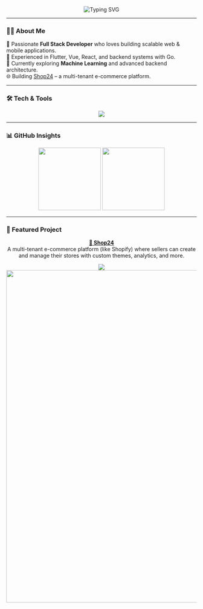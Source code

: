 <!-- 🌟 Profile Header -->
<div align="center">
  <img src="https://readme-typing-svg.herokuapp.com?font=JetBrains+Mono&pause=1000&color=00C2FF&center=true&vCenter=true&width=500&lines=Hi+%F0%9F%91%8B%2C+I'm+Endale!;Full+Stack+%26+Mobile+App+Developer;Machine+Learning+Enthusiast;Open+Source+Contributor" alt="Typing SVG" />
</div>

---

### 🧑‍💻 About Me
🚀 Passionate **Full Stack Developer** who loves building scalable web & mobile applications.  
📱 Experienced in Flutter, Vue, React, and backend systems with Go.  
🌱 Currently exploring **Machine Learning** and advanced backend architecture.  
🌐 Building [Shop24](http://shop24.sbs) – a multi-tenant e-commerce platform.

---

### 🛠️ Tech & Tools
<p align="center">
  <img src="https://skillicons.dev/icons?i=go,python,dart,flutter,vue,react,nuxtjs,nodejs,aws,docker,git,tensorflow,mongodb,postgres" />
</p>

---

### 📊 GitHub Insights
<p align="center">
  <img src="https://github-readme-streak-stats.herokuapp.com?user=Endale2&theme=tokyonight&hide_border=true" height="165px"/>
  <img src="https://github-readme-stats.vercel.app/api/top-langs/?username=Endale2&layout=compact&theme=tokyonight&hide_border=true" height="165px"/>
</p>

---

### 🚀 Featured Project
<p align="center">
  <a href="http://shop24.sbs"><b>🛒 Shop24</b></a>  
  <br/>
  A multi-tenant e-commerce platform (like Shopify) where sellers can create and manage their stores with custom themes, analytics, and more.
</p>



<div align="center">
  <img src="https://capsule-render.vercel.app/api?type=waving&color=00C2FF&height=80&section=footer"/>
  <img width="1880" height="877" alt="image" src="https://github.com/user-attachments/assets/4b5b32df-859d-4bfa-93e2-0d07dfb33468" />

</div>
